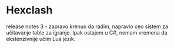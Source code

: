 # Hexclash
release notes 3 - zapravo krenuo da radim, napravio ceo sistem za učitavanje table za igranje. Ipak ostajem u C#, nemam vremena da ekstenzivnije učim Lua jezik.
